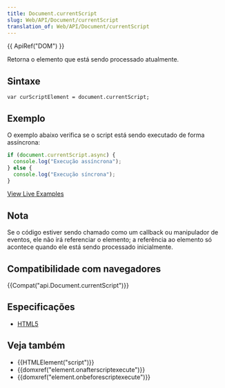 ```yaml
---
title: Document.currentScript
slug: Web/API/Document/currentScript
translation_of: Web/API/Document/currentScript
---
```

{{ ApiRef("DOM") }}

Retorna o elemento que está sendo processado atualmente.

## Sintaxe

```
var curScriptElement = document.currentScript;
```

## Exemplo

O exemplo abaixo verifica se o script está sendo executado de forma assíncrona:

```js
if (document.currentScript.async) {
  console.log("Execução assíncrona");
} else {
  console.log("Execução síncrona");
}
```

[View Live Examples](/samples/html/currentScript.html)

## Nota

Se o código estiver sendo chamado como um callback ou manipulador de eventos, ele não irá referenciar o elemento; a referência ao elemento só acontece quando ele está sendo processado inicialmente.

## Compatibilidade com navegadores

{{Compat("api.Document.currentScript")}}

## Especificações

- [HTML5](https://www.whatwg.org/specs/web-apps/current-work/multipage/dom.html#dom-document-currentscript)

## Veja também

- {{HTMLElement("script")}}
- {{domxref("element.onafterscriptexecute")}}
- {{domxref("element.onbeforescriptexecute")}}
